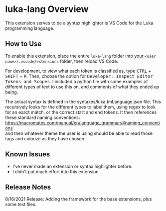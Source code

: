 # luka-lang Overview

This extension serves to be a syntax highlighter is VS Code for the Luka programming language.

## How to Use

To enable this extension, place the entire `luka-lang` folder into your `<user name>/.vscode/extensions` folder, then reload VS Code.

For development, to view what each token is classified as, type <kbd>CTRL</kbd> + <kbd>SHIFT</kbd> + <kbd>P</kbd>. Then, choose the option for <kbd>Developer: Inspect Editor Tokens and Scopes</kbd>. I included a python file with some examples of different types of text to use this on, and comments of what they ended up being.

The actual syntax is defined in the syntaxes/luka.tmLanguage.json file. This recursively looks for the different types to label them, using regex to look for an exact match, or the correct start and end tokens. It then references these standard naming conventions:
https://macromates.com/manual/en/language_grammars#naming_conventions  
and then whatever theme the user is using should be able to read those tags and colorize as they have chosen.

## Known Issues

- I've never made an extension or syntax highlighter before.
- I didn't put much effort into this extension

## Release Notes

8/16/2021 Release: Adding the framework for the base extensions, plus some test files.
